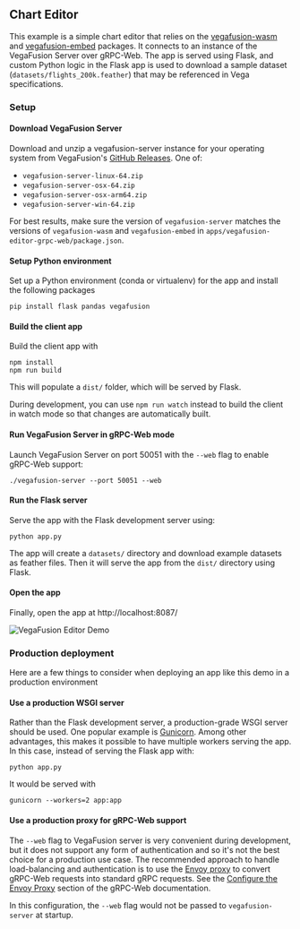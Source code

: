 ## Chart Editor

This example is a simple chart editor that relies on the [vegafusion-wasm](https://www.npmjs.com/package/vegafusion-wasm) and [vegafusion-embed](https://www.npmjs.com/package/vegafusion-embed) packages. It connects to an instance of the VegaFusion Server over gRPC-Web. The app is served using Flask, and custom Python logic in the Flask app is used to download a sample dataset (`datasets/flights_200k.feather`) that may be referenced in Vega specifications.

### Setup

#### Download VegaFusion Server
Download and unzip a vegafusion-server instance for your operating system from VegaFusion's [GitHub Releases](https://github.com/hex-inc/vegafusion/releases). One of:
 - `vegafusion-server-linux-64.zip` 
 - `vegafusion-server-osx-64.zip` 
 - `vegafusion-server-osx-arm64.zip` 
 - `vegafusion-server-win-64.zip`

For best results, make sure the version of `vegafusion-server` matches the versions of `vegafusion-wasm` and `vegafusion-embed` in `apps/vegafusion-editor-grpc-web/package.json`.

#### Setup Python environment
Set up a Python environment (conda or virtualenv) for the app and install the following packages

```
pip install flask pandas vegafusion
```

#### Build the client app
Build the client app with
```
npm install
npm run build
```

This will populate a `dist/` folder, which will be served by Flask. 

During development, you can use `npm run watch` instead to build the client in watch mode so that changes are automatically built.

#### Run VegaFusion Server in gRPC-Web mode

Launch VegaFusion Server on port 50051 with the `--web` flag to enable gRPC-Web support:
```
./vegafusion-server --port 50051 --web
```

#### Run the Flask server
Serve the app with the Flask development server using:

```
python app.py
```

The app will create a `datasets/` directory and download example datasets as feather files. Then it will serve the app from the `dist/` directory using Flask.

#### Open the app
Finally, open the app at http://localhost:8087/

![VegaFusion Editor Demo](https://user-images.githubusercontent.com/15064365/227670166-6364e5ce-fb31-4964-8603-e77201a54ebe.png)

### Production deployment
Here are a few things to consider when deploying an app like this demo in a production environment

#### Use a production WSGI server
Rather than the Flask development server, a production-grade WSGI server should be used. One popular example is [Gunicorn](https://docs.gunicorn.org/en/stable/).  Among other advantages, this makes it possible to have multiple workers serving the app. In this case, instead of serving the Flask app with:

```
python app.py
```

It would be served with

```
gunicorn --workers=2 app:app
```

#### Use a production proxy for gRPC-Web support
The `--web` flag to VegaFusion server is very convenient during development, but it does not support any form of authentication and so it's not the best choice for a production use case. The recommended approach to handle load-balancing and authentication is to use the [Envoy proxy](https://www.envoyproxy.io/) to convert gRPC-Web requests into standard gRPC requests. See the [Configure the Envoy Proxy](https://grpc.io/docs/platforms/web/basics/#configure-the-envoy-proxy) section of the gRPC-Web documentation.

In this configuration, the `--web` flag would not be passed to `vegafusion-server` at startup.
